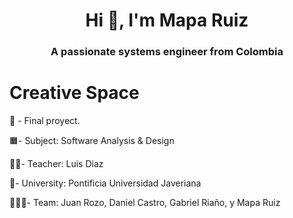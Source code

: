 <h1 align="center">Hi 👋, I'm Mapa Ruiz</h1>
<h3 align="center">A passionate systems engineer from Colombia</h3>

# Creative Space
📄 - Final proyect.

🟧- Subject: Software Analysis & Design

👨‍🏫- Teacher: Luis Diaz

🏦- University: Pontificia Universidad Javeriana

🧑‍🤝‍🧑- Team: Juan Rozo, Daniel Castro, Gabriel Riaño, y Mapa Ruiz

